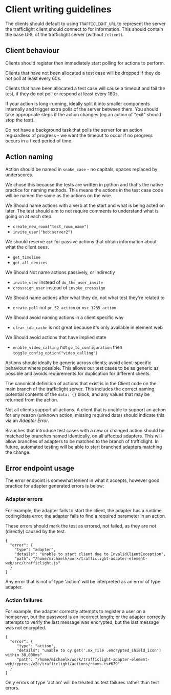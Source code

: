 # Client writing guidelines

The clients should default to using `TRAFFICLIGHT_URL` to represent the server the trafficlight client should connect to for information. This should contain the base URL of the trafficlight server (without `/client`).

## Client behaviour

Clients should register then immediately start polling for actions to perform.

Clients that have not been allocated a test case will be dropped if they do not poll at least every 60s. 

Clients that have been allocated a test case will cause a timeout and fail the test, if they do not poll or respond at least every 180s.

If your action is long-running, ideally split it into smaller components internally and trigger extra polls of the server between them. You should take appropriate steps if the action changes (eg an action of "exit" should stop the test).

Do not have a background task that polls the server for an action reguardless of progress - we want the timeout to occur if no progress occurs in a fixed period of time.

## Action naming

Action should be named in `snake_case` - no capitals, spaces replaced by underscores.

We chose this because the tests are written in python and that's the native practice for naming methods. This means the actions in the test case code will be named the same as the actions on the wire.

We Should name actions with a verb at the start and what is being acted on later. The test should aim to not require comments to understand what is going on at each step.
 * `create_new_room("test_room_name")`
 * `invite_user("bob:server2")`

We should reserve `get` for passive actions that obtain information about what the client sees. 
 * `get_timeline`
 * `get_all_devices`

We Should Not name actions passively, or indirectly
 * `invite_user` instead of `do_the_user_invite`
 * `crosssign_user` instead of `invoke_crosssign`

We Should name actions after what they do, not what test they're related to
 * `create_poll` not `pr_52_action` or `msc_1235_action`

We Should avoid naming actions in a client specific way
 * `clear_idb_cache` is not great because it's only available in element web

We Should avoid actions that have implied state
 * `enable_video_calling` not `go_to_configuration` then `toggle_config_option("video_calling")`

Actions should ideally be generic across clients; avoid client-specific behaviour where possible. This allows our test cases to be as generic as possible and avoids requirements for duplication for different clients.

The canonical definition of actions that exist is in the Client code on the main branch of the trafficlight server. This includes the correct naming, potential contents of the `data: {}` block, and any values that may be returned from the action.

Not all clients support all actions. A client that is unable to support an action for any reason (unknown action, missing required data) should indicate this via an *Adapter Error*.

Branches that introduce test cases with a new or changed action should be matched by branches named identically, on all affected adapters. This will allow branches of adapters to be matched to the branch of trafficlight. In future, automated testing will be able to start branched adapters matching the change.

## Error endpoint usage

The error endpoint is somewhat lenient in what it accepts, however good practice for adapter generated errors is below:

### Adapter errors

For example, the adapter fails to start the client, the adapter has a runtime coding/data error, the adapter fails to find a required parameter in an action.

These errors should mark the test as errored, not failed, as they are not (directly) caused by the test. 


```
{
  "error": {
    "type": "adapter",
    "details": "Unable to start client due to InvalidClientException",
    "path": "/home/michaelk/work/trafficlight-adapter-element-web/src/trafficlight.js"
  }
}
```

Any error that is not of type 'action' will be interpreted as an error of type adapter. 

### Action failures

For example, the adapter correctly attempts to register a user on a homserver, but the password is an incorrect length; or the adapter correctly attempts to verify the last message was encrypted, but the last message was not encrypted.

```
{
  "error": {
     "type": "action",
     "details": "unable to cy.get('.mx_Tile .encrypted_shield_icon') within 30,000ms"
     "path": "/home/michaelk/work/trafficlight-adapter-element-web/cypress/e2e/trafficlight/actions/rooms.ts#679"
  }
}
```

Only errors of type 'action' will be treated as test failures rather than test errors.
